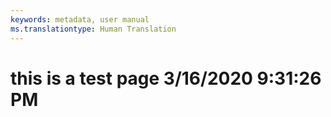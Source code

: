 ```yaml
---
keywords: metadata, user manual
ms.translationtype: Human Translation
---
```

# this is a test page 3/16/2020 9:31:26 PM